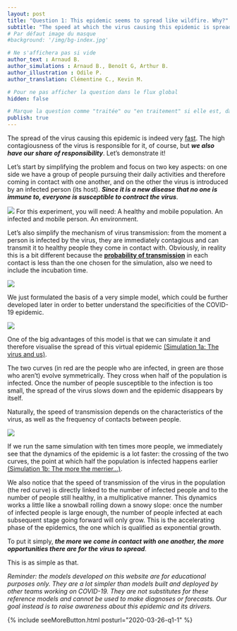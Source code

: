 ```yaml
---
layout: post
title: "Question 1: This epidemic seems to spread like wildfire. Why?"
subtitle: "The speed at which the virus causing this epidemic is spreading  is indeed very fast. The high contagiousness of the virus is the main cause of course, but we also have our share of responsibility. Let’s demonstrate it!"
# Par défaut image du masque
#background: '/img/bg-index.jpg'

# Ne s'affichera pas si vide
author_text : Arnaud B.
author_simulations : Arnaud B., Benoît G, Arthur B.
author_illustration : Odile P.
author_translation: Clémentine C., Kevin M.

# Pour ne pas afficher la question dans le flux global
hidden: false

# Marque la question comme "traitée" ou "en traitement" si elle est, dans cette ordre, publiée ou non
publish: true
---
```


The spread of the virus causing this epidemic is indeed very [fast](https://www.lemonde.fr/les-decodeurs/article/2020/03/16/coronavirus-en-france-le-bilan-actualise-et-la-carte-des-contaminations_6033283_4355770.html). The high contagiousness of the virus is responsible for it, of course, but ***we also have our share of responsibility***. Let’s demonstrate it!

Let’s start by simplifying the problem and focus on two key aspects: on one side we have a group of people pursuing their daily activities and therefore coming in contact with one another, and on the other the virus is introduced by an infected person (its host). ***Since it is a new disease that no one is immune to, everyone is susceptible to contract the virus***.

<img src="{{ '/img/posts/Q1_1.jpg' | prepend: site.baseurl_root | replace: '//', '/' }}" class="full-size">
For this experiment, you will need: A healthy and mobile population. An infected and mobile person. An environment.

Let’s also simplify the mechanism of virus transmission: from the moment a person is infected by the virus, they are  immediately contagious and can transmit it to healthy people they come in contact with. Obviously, in reality this is a bit different because the **[probability of transmission](/2020/03/28/q4.html)**  in each contact is less than the one chosen for the simulation, also we need to include the incubation time.

<img src="{{ '/img/posts/Q1_2.jpg' | prepend: site.baseurl_root | replace: '//', '/' }}" class="half-size">

We just formulated the basis of a very simple model, which could be further developed later  in order to better understand the specificities of the COVID-19 epidemic.

<img src="{{ '/img/posts/Q1_4.jpg' | prepend: site.baseurl_root | replace: '//', '/' }}" class="full-size">

One of the big advantages of this model is that we can simulate it and therefore visualise the spread of this virtual epidemic [(Simulation 1a: The virus and us)](/en/simulator).

<div id="particles-js-Q1A"></div>

The two curves (in red are the people who are infected, in green are those who aren’t) evolve symmetrically. They cross when half of the population is infected. Once the number of people susceptible to the infection is too small, the spread of the virus slows down and the epidemic disappears by itself.

Naturally, the speed of transmission depends on the characteristics of the virus, as well as the frequency of contacts between people.

<img src="{{ '/img/posts/Q1_3.jpg' | prepend: site.baseurl_root | replace: '//', '/' }}" class="half-size">

If we run the same simulation with ten times more people, we immediately see that the dynamics of the epidemic is a lot faster: the crossing of the two curves, the point at which half the population is infected happens earlier [(Simulation 1b: The more the merrier...)](/en/simulator).

<div id="particles-js-Q1B"></div>

We also notice that the  speed of transmission of the virus in the population (the red curve) is directly linked to the number of infected people and to the number of people still healthy, in a multiplicative manner. This dynamics works a little like a snowball rolling down a snowy slope: once the number of infected people is large enough, the number of people infected at each subsequent stage going forward will only grow. This is the accelerating phase of the epidemics, the one which is qualified as exponential growth.

To put it simply, ***the more we come in contact with one another, the more opportunities there are for  the virus to spread***.

This is as simple as that.

*Reminder: the models developed on this website are for educational purposes only. They are a lot simpler than models built and deployed by other teams working on COVID-19. They are not substitutes for these reference models and cannot be used to make diagnoses or forecasts. Our goal instead is to raise awareness about this epidemic and its drivers.*

{% include seeMoreButton.html posturl="2020-03-26-q1-1" %}
